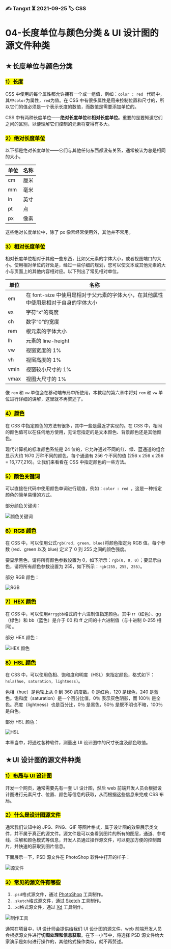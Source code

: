 ### ✍️ Tangxt ⏳ 2021-09-25 🏷️ CSS

# 04-长度单位与颜色分类 & UI 设计图的源文件种类

## ★长度单位与颜色分类

### <mark>1）长度</mark>

CSS 中使用的每个属性都允许拥有一个或一组值，例如：`color : red ` 代码中，其中`color`为属性，`red`为值。在 CSS 中有很多属性是用来控制位置和尺寸的，所以它们的值必须是一个表示长度的数值，而数值是需要添加单位的。

CSS 中有两种长度单位——**绝对长度单位**和**相对长度单位**。重要的是要知道它们之间的区别，以便理解它们控制的元素将变得有多大。

### <mark>2）绝对长度单位</mark>

以下都是绝对长度单位——它们与其他任何东西都没有关系，通常被认为总是相同的大小。

| 单位 | 名称 |
| ------ | ------ |
| cm | 厘米 |
| mm | 毫米 |
| in | 英寸 |
| pt | 点 |
| px | 像素 |

这些绝对长度单位中，除了 px 像素经常使用外，其他并不常用。

### <mark>3）相对长度单位</mark>

相对长度单位相对于其他一些东西，比如父元素的字体大小，或者视图端口的大小。使用相对单位的好处是，经过一些仔细的规划，您可以使文本或其他元素的大小与页面上的其他内容相对应。以下列出了常见相对单位。

| 单位 | 名称 |
| ------ | ------ |
| em | 在 font-size 中使用是相对于父元素的字体大小，在其他属性中使用是相对于自身的字体大小 |
| ex | 字符“x”的高度 |
| ch | 数字“0”的宽度 |
| rem | 根元素的字体大小 |
| lh | 元素的 line-height |
| vw | 视窗宽度的 1% |
| vh | 视窗高度的 1% |
| vmin | 视窗较小尺寸的 1% |
| vmax | 视图大尺寸的 1% |

像 `rem` 和 `vw` 单位会在移动端布局中所使用，本教程的第六章中将对 `rem` 和 `vw` 单位进行详细的讲解，这里就不再赘述了。

### <mark>4）颜色</mark>

在 CSS 中指定颜色的方法有很多，其中一些是最近才实现的。在 CSS 中，相同的颜色值可以在任何地方使用，无论您指定的是文本颜色、背景颜色还是其他颜色。

现代计算机的标准颜色系统是 24 位的，它允许通过不同的红、绿、蓝通道的组合显示大约 1670 万种不同的颜色，每个通道有 256 个不同的值 (256 x 256 x 256 = 16,777,216)。让我们来看看在 CSS 中指定颜色的一些方法。

### <mark>5）颜色关键词</mark>

可以直接在代码中使用颜色单词进行赋值，例如：`color : red `，这是一种指定颜色的简单易懂的方式。

部分颜色关键词：

![颜色关键词](assets/img/2021-09-25-12-01-22.png)

### <mark>6）RGB 颜色</mark>

在 CSS 中，可以使用公式`rgb(red, green, blue)`将颜色指定为 RGB 值。每个参数 (red、green 以及 blue) 定义了 0 到 255 之间的颜色强度。

要显示黑色，请将所有颜色参数设置为 0，如下所示：`rgb(0, 0, 0)`；要显示白色，请将所有颜色参数设置为 255，如下所示：`rgb(255, 255, 255)`。

部分 RGB 颜色：

![RGB](assets/img/2021-09-25-12-03-19.png)

### <mark>7）HEX 颜色</mark>

在 CSS 中，可以使用`#rrggbb`格式的十六进制值指定颜色。其中 rr（红色）、gg（绿色）和 bb（蓝色）是介于 00 和 ff 之间的十六进制值（与十进制 0-255 相同）。

部分 HEX 颜色：

![HEX 颜色](assets/img/2021-09-25-12-04-17.png)

### <mark>8）HSL 颜色</mark>

在 CSS 中，可以使用色相、饱和度和明度（HSL）来指定颜色，格式如下：`hsla(hue, saturation, lightness)`。

色相（hue）是色轮上从 0 到 360 的度数。0 是红色，120 是绿色，240 是蓝色。饱和度（saturation）是一个百分比值，0％ 表示灰色阴影，而 100％ 是全色。亮度（lightness）也是百分比，0％ 是黑色，50％ 是既不明也不暗，100％是白色。

部分 HSL 颜色：

![HSL](assets/img/2021-09-25-12-04-59.png)

本章当中，将通过各种软件，测量出 UI 设计图中的尺寸长度及颜色取值。

## ★UI 设计图的源文件种类

### <mark>1）布局与 UI 设计图</mark>

开发一个网页，通常需要先有一套 UI 设计图，然后 web 前端开发人员会根据设计图进行元素尺寸、位置、颜色等信息的获取，从而根据这些信息来完成 CSS 布局。

### <mark>2）什么是设计图源文件</mark>

通常我们认知中的 JPG、PNG、GIF 等图片格式，属于设计图的效果展示类文件，并不属于真正的源文件。源文件是可以查看到图片的所有的图层，通道、参考线、注解和颜色模式等信息，开发人员通过操作源文件，可以更加方便的控制图片，并快速的获取到图片信息。

下面展示一下，PSD 源文件在 PhotoShop 软件中打开的样子：

![源文件](assets/img/2021-09-25-12-16-38.png)

### <mark>3）常见的源文件有哪些</mark>

1. `.psd`格式源文件，通过 [PhotoShop](https://www.adobe.com/products/photoshop.html) 工具制作。
2. `.sketch`格式源文件，通过 [Sketch](https://www.sketch.com/) 工具制作。
3. `.xd`格式源文件，通过 [Xd](https://www.adobe.com/products/xd.html) 工具制作。

![制作工具](assets/img/2021-09-25-12-17-37.png)

通常在项目中，UI 设计师会提供给我们 UI 设计图的源文件，web 前端开发人员会根据源文件进行**切图处理和信息获取**。在下一小节中，将选择 PSD 源文件给大家演示是如何进行操作的，其他格式操作类似，就不再赘述。